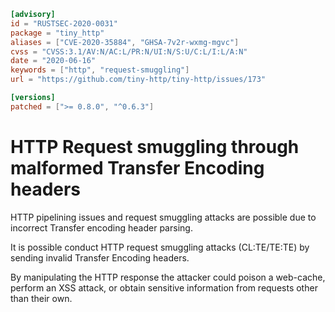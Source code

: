 ```toml
[advisory]
id = "RUSTSEC-2020-0031"
package = "tiny_http"
aliases = ["CVE-2020-35884", "GHSA-7v2r-wxmg-mgvc"]
cvss = "CVSS:3.1/AV:N/AC:L/PR:N/UI:N/S:U/C:L/I:L/A:N"
date = "2020-06-16"
keywords = ["http", "request-smuggling"]
url = "https://github.com/tiny-http/tiny-http/issues/173"

[versions]
patched = [">= 0.8.0", "^0.6.3"]
```

# HTTP Request smuggling through malformed Transfer Encoding headers

HTTP pipelining issues and request smuggling attacks are possible due to incorrect 
Transfer encoding header parsing.

It is possible conduct HTTP request smuggling attacks (CL:TE/TE:TE) by sending invalid Transfer Encoding headers. 

By manipulating the HTTP response the attacker could poison a web-cache, perform an XSS attack, or obtain sensitive information 
from requests other than their own.
